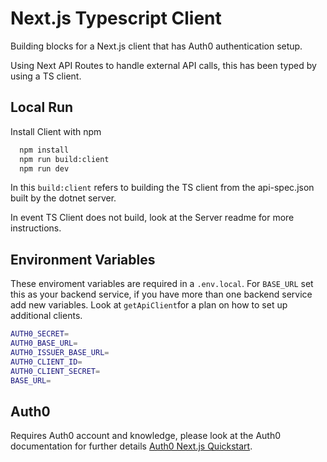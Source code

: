 # Next.js Typescript Client

Building blocks for a Next.js client that has Auth0 authentication setup.

Using Next API Routes to handle external API calls, this has been typed by using a TS client.

## Local Run

Install Client with npm

```bash
  npm install
  npm run build:client
  npm run dev
```

In this `build:client` refers to building the TS client from the api-spec.json built by the dotnet server.

In event TS Client does not build, look at the Server readme for more instructions.

## Environment Variables

These enviroment variables are required in a `.env.local`. For `BASE_URL` set this as your backend service, if you have more than one backend service add new variables. Look at `getApiClient`for a plan on how to set up additional clients.

```bash
AUTH0_SECRET=
AUTH0_BASE_URL=
AUTH0_ISSUER_BASE_URL=
AUTH0_CLIENT_ID=
AUTH0_CLIENT_SECRET=
BASE_URL=
```

## Auth0

Requires Auth0 account and knowledge, please look at the Auth0 documentation for further details [Auth0 Next.js Quickstart](https://auth0.com/docs/quickstart/webapp/nextjs).
